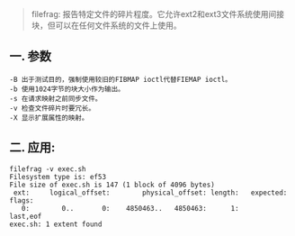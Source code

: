 > filefrag: 报告特定文件的碎片程度。它允许ext2和ext3文件系统使用间接块，但可以在任何文件系统的文件上使用。


一. 参数
-----

```
-B 出于测试目的，强制使用较旧的FIBMAP ioctl代替FIEMAP ioctl。
-b 使用1024字节的块大小作为输出。
-s 在请求映射之前同步文件。
-v 检查文件碎片时要冗长。
-X 显示扩展属性的映射。
```
二.  应用:
-----
```
filefrag -v exec.sh 
Filesystem type is: ef53
File size of exec.sh is 147 (1 block of 4096 bytes)
 ext:     logical_offset:        physical_offset: length:   expected: flags:
   0:        0..       0:    4850463..   4850463:      1:             last,eof
exec.sh: 1 extent found
```